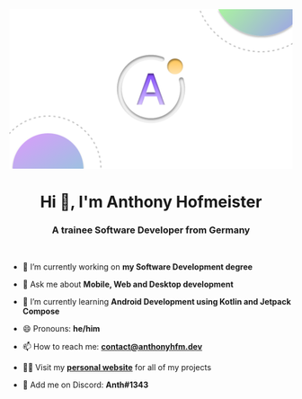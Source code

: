 <div align="center">
  <a>
    <img src="https://github.com/anthonyhfm/anthonyhfm/raw/code/logo.svg">
  </a>
</div>

<h1 align="center">Hi 👋, I'm Anthony Hofmeister</h1>
<h3 align="center">A trainee Software Developer from Germany</h3>
&nbsp;

- 🔭 I’m currently working on **my Software Development degree**

- 💬 Ask me about **Mobile, Web and Desktop development**

- 🌱 I’m currently learning **Android Development using Kotlin and Jetpack Compose**

- 😄 Pronouns: **he/him**

- 📫 How to reach me: **contact@anthonyhfm.dev**

- 👨‍💻 Visit my **<a href="https://anthonyhfm.dev">personal website</a>** for all of my projects

- 💬 Add me on Discord: **Anth#1343**
